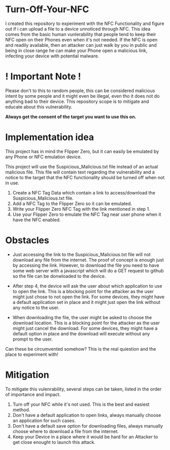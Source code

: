 # Turn-Off-Your-NFC
I created this repository to experiment with the NFC Functionality and figure out if i can upload a file to a device unnoticed through NFC.
This idea comes from the basic human vunlerability that people tend to keep their NFC open on their Phones even when it's not needed.
If the NFC is open and readily available, then an attacker can just walk by you in public and being in close range he can make your Phone open a malicious link, infecting your device with potential malware.

# ! Important Note !

Please don't to this to random people, this can be considered malicious intent by some people and it might even be illegal, even tho it does not do anything bad to their device.
This repository scope is to mitigate and educate about this vulnerability.

**Always get the consent of the target you want to use this on.**

# Implementation idea
This project has in mind the Flipper Zero, but it can easily be emulated by any Phone or NFC emulation device.

This project will use the Suspicious_Malicious.txt file instead of an actual malicious file. This file will contain text regarding the vulnerability and a notice to the target that the NFC functionality should be turned off when not in use.
1) Create a NFC Tag Data which contain a link to access/download the Suspicious_Malicious.txt file.
2) Add a NFC Tag to the Flipper Zero so it can be emulated.
3) Write your Flipper Zero NFC Tag with the link mentioned in step 1.
4) Use your Flipper Zero to emulate the NFC Tag near user phone when it have the NFC enabled.

# Obstacles
- Just accessing the link to the Suspicious_Malicious.txt file will not download any file from the internet. The proof of concept is enough just by accessing the link.
However, to download the file you need to have some web server with a javascript which will do a GET request to github so the file can be donwloaded to the device.

- After step 4, the device will ask the user about which application to use to open the link. This is a blocking point for the attacker as the user might just chose to not open the link.
For some devices, they might have a default application set in place and it might just open the link without any notice to the user.

- When downloading the file, the user might be asked to choose the download location. This is a blocking point for the attacker as the user might just cancel the download.
For some devices, they might have a default option in place and the download will execute without any prompt to the user.

Can these be circumvented somehow? This is the real quiestion and the place to experiment with!

# Mitigation

To mitigate this vulenrability, several steps can be taken, listed in the order of importance and impact.
1) Turn off your NFC while it's not used. This is the best and easiest method.
2) Don't have a default application to open links, always manually choose an application for such cases.
3) Don't have a default save option for downloading files, always manually choose where to download a file from the internet.
4) Keep your Device in a place where it would be hard for an Attacker to get close enought to launch this attack.

